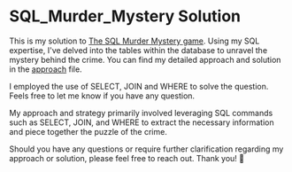 # SQL_Murder_Mystery Solution

This is my solution to [The SQL Murder Mystery game](https://mystery.knightlab.com/). Using my SQL expertise, I've delved into the tables within the database to unravel the mystery behind the crime. You can find my detailed approach and solution in the [approach](approach.md) file.

I employed the use of SELECT, JOIN and WHERE to solve the question. Feels free to let me know if you have any question.

My approach and strategy primarily involved leveraging SQL commands such as SELECT, JOIN, and WHERE to extract the necessary information and piece together the puzzle of the crime.

Should you have any questions or require further clarification regarding my approach or solution, please feel free to reach out. Thank you! 🙏 
